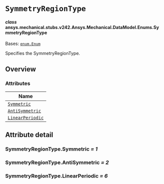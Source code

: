 # `SymmetryRegionType`



#### *class* ansys.mechanical.stubs.v242.Ansys.Mechanical.DataModel.Enums.SymmetryRegionType

Bases: [`enum.Enum`](https://docs.python.org/3/library/enum.html#enum.Enum)

Specifies the SymmetryRegionType.

<!-- !! processed by numpydoc !! -->

<a id="overview"></a>

## Overview

### Attributes

| Name |
| -------------------------------------------------------- |
| [`Symmetric`](#SymmetryRegionType.Symmetric) |
| [`AntiSymmetric`](#SymmetryRegionType.AntiSymmetric) |
| [`LinearPeriodic`](#SymmetryRegionType.LinearPeriodic) |

<a id="attribute-detail"></a>

## Attribute detail

<a id="SymmetryRegionType.Symmetric"></a>

### SymmetryRegionType.Symmetric *= 1*

<a id="SymmetryRegionType.AntiSymmetric"></a>

### SymmetryRegionType.AntiSymmetric *= 2*

<a id="SymmetryRegionType.LinearPeriodic"></a>

### SymmetryRegionType.LinearPeriodic *= 6*


